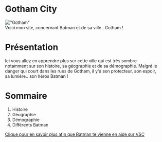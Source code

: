 # Gotham City 

!["Gotham"](https://www.tomsguide.fr/content/uploads/sites/2/2022/03/the-batman-new-york.jpg)  
Voici mon site, concernant Batman et de sa ville.. Gotham !

# Présentation

Ici vous allez en apprendre plus sur cette ville qui est très sombre notamment sur son histoire, sa géographie et de sa démographie.
Malgré le danger qui court dans les rues de Gotham, il y'a son protecteur, son espoir, sa lumière.. son héros Batman !

# Sommaire
1. Histoire
2. Géographie
3. Démographie
4. Différents Batman

 [Clique pour en savoir plus afin que Batman te vienne en aide sur VSC](https://yanismahna.github.io/Gotham/)
